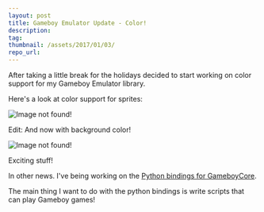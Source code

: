 ```yaml
---
layout: post
title: Gameboy Emulator Update - Color!
description:
tag:
thumbnail: /assets/2017/01/03/
repo_url:
---
```


After taking a little break for the holidays decided to start working on color support for my Gameboy Emulator library.

Here's a look at color support for sprites:

![Image not found!](/assets/2017/01/03/poke1.gif)

Edit: And now with background color!

![Image not found!](/assets/2017/01/03/poke2.gif)

Exciting stuff!

In other news. I've being working on the [Python bindings for GameboyCore](https://github.com/nnarain/gameboycore-python).

The main thing I want to do with the python bindings is write scripts that can play Gameboy games!
